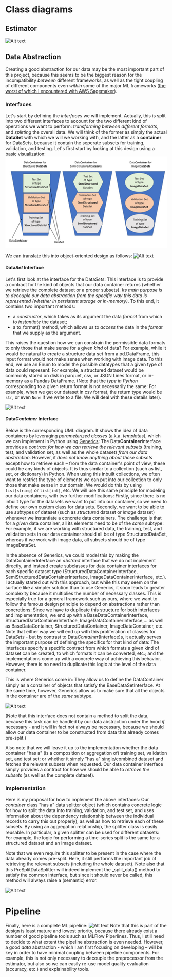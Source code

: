 # Class diagrams

## Estimator

![Alt text](http://www.plantuml.com/plantuml/png/lLDTIyCm57tlhxZC1pzmWxqM7uPR5HzMP0CHH2Hcjnf8cv5xzo1p_zsqMudjCYk8UydMctFFERad6H4BowjSHwSmmKmLYfKf83CMvj9Oj7S5eys4n4ZL_zexi8u0rkALs0h96w1o--myXeMI_EIgbv1f8_WvsaIHr888nkMgCYL5ARVb0vKlDUPOC0KLxYrAHGuUR-bSQOPIQEs_RuOlLQUlZAqXIWgsPldXgpk7tiyCtomI_ThBT9u4sThOgy_187ZOCB9j8zfF9I5MkM0J3AQnwTsUB0IB62PkzLskJ9L8l9Tq8yrCiJjRexIqM4RxVO3pXsbzpERq3bYgMJqLG6qdD2-lz7XxRGpnaTJIz4X2YLjPoHHvTmdCN_LsF8T7-9z2JHf_mnltv23APzo5JDDkK6YsNT8_0dl37bpq-zLlw-t4y2u8H4TNzHJtUaPOB5Qv_W80 "Estimator")

## Data Abstraction

Creating a good abstraction for our data may be the most important part of this project, because this seems to be the biggest reason for the incompatibility *between* different frameworks, as well as the tight coupling of different components even *within* some of the major ML frameworks ([the worst of which I encountered with AWS Sagemaker](https://github.com/tloeber/email-classification#lessons-so-far)).

### Interfaces

Let's start by defining the *interfaces* we will implement. Actually, this is split into two different interfaces to account for the two different kind of operations we want to perform: *transforming between different formats*, and *splitting* the overall data. We will think of the former as simply the actual **DataSet** with which we will we working with, and the latter as a **container** for DataSets, because it contain the seperate subsets for training, validation, and testing. Let's first start by looking at this design using a basic visualization:
![Alt text](../img/data_design.jpg)

We can translate this into object-oriented design as follows: ![Alt text](https://www.plantuml.com/plantuml/png/fLRTRjem5BxtKnnnCs1B7w2AK5a1jLFtiy9sCoPaafDWAR6HVTAkMtdtnVKybDPqNhaXnFw-y_ET7pWpn3KrTSMOa8Iwu1b2Bqql_Sjej9GJJlnSIU92elOts8FqBJTeB-T8UmByOW2lIwGLwPQnoZdn_k0KGk2_I3GK1RpXbMXnGiNPvLNrF6x7M5PnOw2Ju-7CTYnQdFkJaqTMJq7Ksmfhb6JOSuA7lFUShccQQUJKmWgjwbMXTCsfxnxx76VsdGQMG2e2PBKof3GlqQCVpc-r83n8P3iMBKUYHRcXP1INQwkKWH8bQf61aD2NYBa1Kh16s7BDQwJsxYVciBu33aFJh8TqjqLGnS2NzB6dEUaceqPZ_iHVXBHxTa3W6EZkO5nOY-DYSnRYu_Fm-1XdedfPHrfYC9W0mBgF6mKxNFzJt-xenVk8gzNnVYBrxYwGACv-y48LRoqs1WqCCoKpZOH3i5EqbEtC2J9G8srK3aQKabigOvtv3anrN2tCqo5cZAyDQPuHk1RiRXl6K3PrE8aqXVxqJQaHvG2c5ZPolqAVnjUVlqmNxRVp-TVsyztyuuShUpvPJSQByUnw_7xATjwqAssqUM_Eywty_mveSV7diRgwd2yisUVfkVT94apJwTQ_4PeQNWsMijrvJYbLX8suX8utP3EBeB9N5oBFKGBNMjtQPLs87r1XGGafrocWT8ww1OELpB1WUCctpOETxxwv3YOIiouwCs2l0ztlEyzrFnni_ZEKkVslz1i0 "data_design")

#### Data*Set* Interface
Let's first look at the interface for the Data*Set*s: This interface is to provide a contract for the kind of objects that our data container returns (whether we retrieve the complete dataset or a proper subsets). *Its main purpose is to decouple our data abstraction from the specific way this data is represented (whether in persistent storage or in-memory)*. To this end, it contains two important methods:

- a *constructor*, which takes as its argument the data *format* from which to *instantiate* the dataset;
- a to_format() method, which allows us to *access* the data in the *format* that we supply as the argument.

This raises the question how we can constrain the permissible data formats to only those that make sense for a given *kind* of data? For example, while it would be natural to create a structure data set from a pd.DataFrame, this input format would not make sense when working with image data. To this end, we use an Enum to model the possible datatypes that a given type of data could represent: For example, a structured dataset would be commonly stored on disk in parquet, csv, or JSON Lines format, or in-memory as a Pandas DataFrame. (Note that the *type in Python* corresponding to a given return format is not necessarily the same: For example, when we get our dataset in csv format, the return type would be `str`, or even `None` if we write to a file. We will deal with these details later).

![Alt text](http://www.plantuml.com/plantuml/png/SoWkIImgAStDuU9AJ2ekAKfCBb58paaiBbPmIYnETKaiINJBByfDB57WuahDAyrL22ufAaqkAIrAJK6Iix5Hq73LIIzAJStJL705AREpKwZcKb08S0mA37KD0RASWyE0f5UmlvyFIDmbtiKnnD4joD7NbQiMPdHgRYO9niECW-jtoyn99UoW40ye5U_Z6Hm2qepcKPiQNLsitiIk4E5emeeHBkJYSaZDIm45Em00 "data_format")


#### Data*Container* Interface
Below is the corresponding UML diagram. It shows the idea of data containers by leveraging *parameterized classes* (a.k.a. *templates*), which we can implement in Python using [Generics](https://mypy.readthedocs.io/en/stable/generics.html): The Data**Container**Interface provides a *contract for how we can retrieve the relevant subsets* (training, test, and validation set, as well as the whole dataset) *from our data abstraction*. However, it *does not know anything about these subsets* except how to retrieve each – from the data container's point of view, these could be any kinds of objects. It is thus similar to a collection (such as list, set, or dictionary) in Python. When using this inbuilt collections, we often want to restrict the type of elements we can put into our collection to only those that make sense in our domain. We would do this by using `list[string]` or `list[int]`, etc. We will use this same principle for modeling our data containers, with two further modifications: Firstly, since there is no inbuilt type for the datasets we want to put into our container, so we need to define our own custom class for data sets. Secondly, we want to be able to use *sub*types of dataset (such as *structured* dataset or *image* dataset) whenever we instantiate a concrete data containers. The challenge is that for a *given* data container, all its elements need to be of the *same* subtype: For example, if we are working with structured data, the training, test, and validation sets in our data container should all be of type StructuredDataSet, whereas if we work with image data, all subsets should be of type ImageDataSet.

In the absence of Generics, we could model this by making the DataContainerInterface an *abstract* interface that we do not implement directly, and instead create subclasses for data container interfaces for each specific dataset type (StructuredDataContainerInterface, SemiStructuredDataContainerInterface, ImageDataContainerInterface, etc.). I actually started out with this approach, but while this may seem on the surface like a simpler solution than to use Generics, it soon leads to greater complexity because it multiplies the number of necessary classes. This is especially true for a general framework such as ours, where we want to follow the famous design principle to depend on abstractions rather than concretions: Since we have to duplicate this structure for both interfaces and implementation, we end up with a BaseDataContainerInterface, StructuredDataContainerInterface, ImageDataContainerInterface,... as well as BaseDataContainer, StructuredDataContainer, ImageDataContainer, etc. Note that either way we will end up with this proliferation of classes for Data*Sets* - but by contrast to Data*Container*(Interface)s, it actually serves the important purpose of defining the specifics for that kind of data: The interfaces specify a specific contract from which formats a given kind of dataset can be created, to which formats it can be converted, etc.; and the implementations come up with a concrete way of achieving this behavior. However, there is no need to duplicate this logic at the level of the data container.

This is where Generics come in: They allow us to define the DataContainer simply as a container of objects that satisfy the BaseDataSetInterface. At the same time, however, Generics allow us to make sure that all the objects in the container are of the *same* subtype.

![Alt text](http:////www.plantuml.com/plantuml/png/ZPBBQiD034NtynKYAvkIV40m9hIbq7Mt1IFRiZim3oCfBUdZtpjEI49B4cPbP9qhSm_UY2BhrZjZR53Y0Jk2HLKz7uUwVWsFgFWGWw8DnAVD0gfx59gNBwJd07mPWBkHj55EYQPFG56kuH9y8aaq2tn7PnDdOzvTTEuszsDCvr04_dIysYpnsNA-Lwj_LzTW_UJ8Kr0njuHV-lhYuBMgEYRKX0qSVJD4zgZ5uN7k-BIVopcWCGEQNOb6nf6EzFxz1rkbgy5a8rl7aktufiiwhsio9J1I8BOTs0158Ee5D49BC26Z9qsxJ-gXtG62R5lTJGHnA8tPKEZdF_eN "data_container_interfaces")

(Note that this interface does not contain a method to split the data, because this task can be handled by our data abstraction under the hood *if* necessary - and it will in fact not always be necessary, because we should allow our data container to be constructed from data that already comes pre-split.)

Also note that we will leave it up to the implementation whether the data container "has a" (is a composition or aggregation of) training set, validation set, and test set; or whether it simply "has a" single/combined dataset and fetches  the relevant subsets when requested. Our data container interface simply provides a contract for how we should be able to *retrieve the subsets* (as well as the complete dataset).

### Implementation

Here is my proposal for how to implement the above interfaces: Our *container* class "has a" data splitter object (which contains concrete logic for how to split the data into training, validation, and test set, and uses information about the dependency relationship between the individual records to carry this out properly), as well as how to retrieve each of these subsets. By using an aggregation relationship, the splitter class is easily reusable. In particular, a given splitter can be used for different datasets: For example, the logic for performing a time-series split is the same for a structured dataset and an image dataset.

Note that we even require this splitter to be present in the case where the data already comes pre-split. Here, it still performs the important job of  retrieving the relevant subsets (including the whole dataset). Note also that this PreSplitDataSplitter will indeed implement the _split_data() method to satisfy the common interface, but since it should never be called, this method will always raise a (semantic) error.

![Alt text](http://www.plantuml.com/plantuml/png/dLLHQzim47wkVeKU7TQ4iKVJbMxT2Xsi6_LW3sEOgtr91RPaJkUDqkw_pvQQo3YNPkmbHBhlEttttHs-y0p4VTiezHuyVW26IsSPZ4NIRhdKszkYQmmpaixrFNWDEgknmGqmUirk8R1NP3Rtl7ewJpcG1thl1qfMEUkP-egnrcjohGPRQqBkoVg5Kd0tHA5YNJNWlTxF_gYqVgNNZbhWV1U_2kSGEZkh287n_7nCN_h-pYFxZ6dWbnuvdygwjeoqXWfFzIzeJ0rit8ieHi-7umj9GUNQha76aPQbmyivs9MnnamkTQ7-o6QbbaMlbb5oHwvpD5QNwtNZWFLR_Nhr9W1IvI_2IZ_cBGSaP57a1hcCliulqUy1qoin4Yg8mgzjZHqEFvQd-f-ZtqoB1P91BnKt14ipCitQ8FaXQMHTDhrd9Am5KXLZ8g_eW0qq4iivgeq5bX_yIXW8KsOa1ekCtOmzdnc-kzhErRxJkIwm1Skc-aZaAFXPkVREM9mOkTVxiwVbyg2nCbesMWRB_ifOoLCPAPge3WywydDl2A56Iajo6yuXz9iCJqFVntEmSRQdH_Pj8B3x1z0uwvuTmGQtw70_Iep_Wg9Ctk2f_51RfEL3ApzZw-ZX5Zj2ZvR3_AJf0rk3t_5EHbgkkteLr16qk8D-AhxSp86rgVZ7E_jmgeUVdxAov5vKzbn6hc-SnP4oLRB3dOYmg686If19WzF7AFaYVue4Lj9ycALcoUCSJkmK0Sb4fMRlXFZK1H6GwjywKeJFOhzTAUJ7uqEQEDAe7eUcVXJOclzG8F1a5H9SLd9bchJTHmK4kFYa09ZDLkp4NjK2H317W4sKAtM1jkxRHlq5 "data_container_implementation")

# Pipeline

Finally, here is a complete ML pipeline:
![Alt text](http://www.plantuml.com/plantuml/png/XP91ImCn48Nl-ok6dbIeuBMd8kfDASLx6RFZDZIRX9afMCJ_RhAfeTlAzXJoyhsypPjTYYBhldUDSIW2Anl9MK_mtG3mtj_SBk0jU6f-cZ-2QSN1a4ZWWOfCiGWPVaB55yR-nF4iQdlK8_vfDNEleILNtAqrW-JZFJBZ8QbY0jDmNJexoGwYP-59kPB-5ObjJrxV6SsEYi-5hZuDe2FT94Kk4ijdhgcpedmefGmRuZDxdy7wi56yG-kFiLHscLjJ3An9Criokys7nI7-CQtbADzHnp5xcC7TV9xNyGGMi4K1_9-ipKzZuredqSis9_5nVPDeBQfYI_9j_ZD_0G00 "Pipeline")
Note that this is part of the design is least mature and lowest priority, because there already exist a number of good pipeline tools such as MLFlow Piperlines. Thus, I still need to decide to what extent the pipeline abstraction is even needed. However, a good *data* abstraction - which I am first focusing on developing – will be key in order to have minimal coupling between pipeline components. For example, this is not only necessary to decouple the preprocessor from the estimator, but also so we can easily re-use model quality evaluation (accuracy, etc.) and explainability tools.
